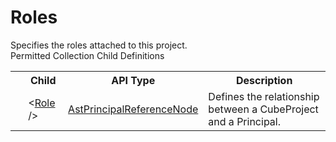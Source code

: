 # Roles

<div class="LanguageSummary"><div class ="SummaryItem">Specifies the roles attached to this project.</div></div><div class="SchemaBindingGroup"><div class="SchemaBindingGroupHeader">Permitted Collection Child Definitions</div><table id="SchemaBindingList" class="SchemaBindingList"><tbody><tr><th class="SchemaBindingIconColumnHeader">&nbsp;</th><th class="SchemaBindingNameColumnHeader">Child</th><th class="SchemaBindingTypeColumnHeader">API Type</th><th class="SchemaBindingSummaryColumnHeader">Description</th></tr><tr class="cd0"><td class="SchemaBindingIcon"><div class="NotRequired" /></td><td class="SchemaBindingName"><span class="punc">&lt;</span><a href=Varigence.Languages.Biml.Project.AstPrincipalReferenceNode.html">Role</a><span class="punc"> /&gt;</span></td><td class="SchemaBindingType"><a href="../api-reference/Varigence.Languages.Biml.Project.AstPrincipalReferenceNode.html">AstPrincipalReferenceNode</a></td><td class="SchemaBindingSummary">Defines the relationship between a CubeProject and a Principal.</td></tr></tbody></table></div>